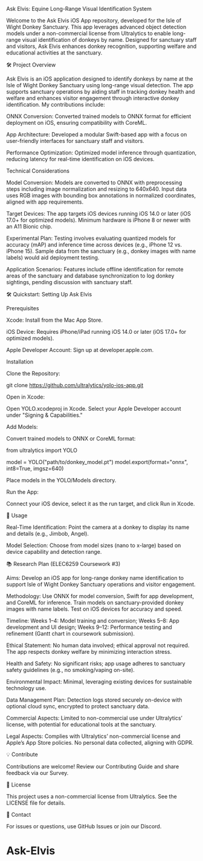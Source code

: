 Ask Elvis: Equine Long-Range Visual Identification System

Welcome to the Ask Elvis iOS App repository, developed for the Isle of Wight Donkey Sanctuary. This app leverages advanced object detection models under a non-commercial license from Ultralytics to enable long-range visual identification of donkeys by name. Designed for sanctuary staff and visitors, Ask Elvis enhances donkey recognition, supporting welfare and educational activities at the sanctuary.

🛠 Project Overview

Ask Elvis is an iOS application designed to identify donkeys by name at the Isle of Wight Donkey Sanctuary using long-range visual detection. The app supports sanctuary operations by aiding staff in tracking donkey health and welfare and enhances visitor engagement through interactive donkey identification. My contributions include:

ONNX Conversion: Converted trained models to ONNX format for efficient deployment on iOS, ensuring compatibility with CoreML.

App Architecture: Developed a modular Swift-based app with a focus on user-friendly interfaces for sanctuary staff and visitors.

Performance Optimization: Optimized model inference through quantization, reducing latency for real-time identification on iOS devices.

Technical Considerations

Model Conversion: Models are converted to ONNX with preprocessing steps including image normalization and resizing to 640x640. Input data uses RGB images with bounding box annotations in normalized coordinates, aligned with app requirements.

Target Devices: The app targets iOS devices running iOS 14.0 or later (iOS 17.0+ for optimized models). Minimum hardware is iPhone 8 or newer with an A11 Bionic chip.

Experimental Plan: Testing involves evaluating quantized models for accuracy (mAP) and inference time across devices (e.g., iPhone 12 vs. iPhone 15). Sample data from the sanctuary (e.g., donkey images with name labels) would aid deployment testing.

Application Scenarios: Features include offline identification for remote areas of the sanctuary and database synchronization to log donkey sightings, pending discussion with sanctuary staff.

🛠 Quickstart: Setting Up Ask Elvis

Prerequisites

Xcode: Install from the Mac App Store.

iOS Device: Requires iPhone/iPad running iOS 14.0 or later (iOS 17.0+ for optimized models).

Apple Developer Account: Sign up at developer.apple.com.

Installation

Clone the Repository:

git clone https://github.com/ultralytics/yolo-ios-app.git

Open in Xcode:

Open YOLO.xcodeproj in Xcode. Select your Apple Developer account under "Signing & Capabilities."

Add Models:

Convert trained models to ONNX or CoreML format:

from ultralytics import YOLO

model = YOLO("path/to/donkey_model.pt") model.export(format="onnx", int8=True, imgsz=640)

Place models in the YOLO/Models directory.

Run the App:

Connect your iOS device, select it as the run target, and click Run in Xcode.

🚀 Usage

Real-Time Identification: Point the camera at a donkey to display its name and details (e.g., Jimbob, Angel).

Model Selection: Choose from model sizes (nano to x-large) based on device capability and detection range.

📚 Research Plan (ELEC6259 Coursework #3)

Aims: Develop an iOS app for long-range donkey name identification to support Isle of Wight Donkey Sanctuary operations and visitor engagement.

Methodology: Use ONNX for model conversion, Swift for app development, and CoreML for inference. Train models on sanctuary-provided donkey images with name labels. Test on iOS devices for accuracy and speed.

Timeline: Weeks 1–4: Model training and conversion; Weeks 5–8: App development and UI design; Weeks 9–12: Performance testing and refinement (Gantt chart in coursework submission).

Ethical Statement: No human data involved; ethical approval not required. The app respects donkey welfare by minimizing interaction stress.

Health and Safety: No significant risks; app usage adheres to sanctuary safety guidelines (e.g., no smoking/vaping on-site).

Environmental Impact: Minimal, leveraging existing devices for sustainable technology use.

Data Management Plan: Detection logs stored securely on-device with optional cloud sync, encrypted to protect sanctuary data.

Commercial Aspects: Limited to non-commercial use under Ultralytics’ license, with potential for educational tools at the sanctuary.

Legal Aspects: Complies with Ultralytics’ non-commercial license and Apple’s App Store policies. No personal data collected, aligning with GDPR.

💡 Contribute

Contributions are welcome! Review our Contributing Guide and share feedback via our Survey.

📄 License

This project uses a non-commercial license from Ultralytics. See the LICENSE file for details.

🤝 Contact

For issues or questions, use GitHub Issues or join our Discord.
# Ask-Elvis
